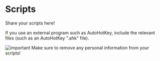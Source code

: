 # Scripts
Share your scripts here!

If you use an external program such as AutoHotKey, include the relevant files (such as an AutoHotKey ".ahk" file).

![important](https://img.shields.io/badge/-important-orange.svg)
Make sure to remove any personal information from your scripts!